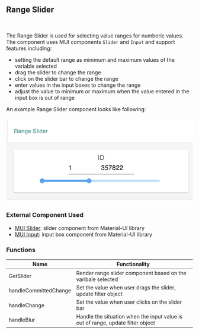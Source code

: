 
## Range Slider

&nbsp;


The Range Slider is used for selecting value ranges for numberic values. The component uses MUI components `Slider` and `Input` and support features including: 

- setting the default range as minimum and maximum values of the variable selected
- drag the slider to change the range
- click on the slider bar to change the range
- enter values in the input boxes to change the range
- adjust the value to minimum or maximum when the value entered in the input box is out of range

An example Range Slider component looks like following: 

![Example Range Slider](../../assets/Slider.png)


### External Component Used 
- [MUI Slider](https://mui.com/material-ui/api/slider/): slider component from Material-UI library
- [MUI Input](https://mui.com/material-ui/api/input/): input box component from Material-UI library


### Functions
|  Name     |   Functionality  |
| -------   |  --------------- |
|  GetSlider                |   Render range slider component based on the varibale selected       |
|  handleCommittedChange    |   Set the value when user drags the slider, update filter object |
|  handleChange             |   Set the value when user clicks on the slider bar  |
|  handleBlur               |   Handle the situation when the input value is out of range, update filter object |

&nbsp;




